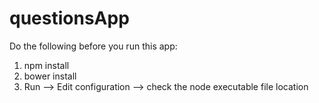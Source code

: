 questionsApp
============

Do the following before you run this app:

1. npm install
2. bower install
3. Run --> Edit configuration --> check the node executable file location
